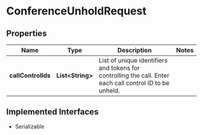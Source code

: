 

# ConferenceUnholdRequest

## Properties

Name | Type | Description | Notes
------------ | ------------- | ------------- | -------------
**callControlIds** | **List&lt;String&gt;** | List of unique identifiers and tokens for controlling the call. Enter each call control ID to be unheld. | 


## Implemented Interfaces

* Serializable


